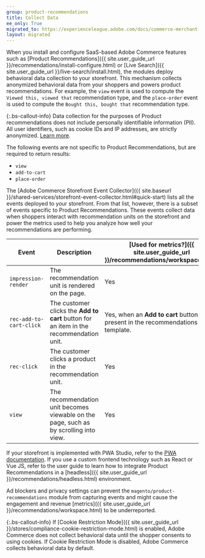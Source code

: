 ```yaml
---
group: product-recommendations
title: Collect Data
ee_only: True
migrated_to: https://experienceleague.adobe.com/docs/commerce-merchant-services/product-recommendations/developer/events.html
layout: migrated
---
```


When you install and configure SaaS-based Adobe Commerce features such as [Product Recommendations]({{ site.user_guide_url }}/recommendations/install-configure.html) or [Live Search]({{ site.user_guide_url }}/live-search/install.html), the modules deploy behavioral data collection to your storefront. This mechanism collects anonymized behavioral data from your shoppers and powers product recommendations. For example, the `view` event is used to compute the `Viewed this, viewed that` recommendation type, and the `place-order` event is used to compute the `Bought this, bought that` recommendation type.

{:.bs-callout-info}
Data collection for the purposes of Product recommendations does not include personally identifiable information (PII). All user identifiers, such as cookie IDs and IP addresses, are strictly anonymized. [Learn more](https://www.adobe.com/privacy/experience-cloud.html).

The following events are not specific to Product Recommendations, but are required to return results:

-  `view`
-  `add-to-cart`
-  `place-order`

The [Adobe Commerce Storefront Event Collector]({{ site.baseurl }}/shared-services/storefront-event-collector.html#quick-start) lists all the events deployed to your storefront. From that list, however, there is a subset of events specific to Product Recommendations. These events collect data when shoppers interact with recommendation units on the storefront and power the metrics used to help you analyze how well your recommendations are performing.

Event | Description | [Used for metrics?]({{ site.user_guide_url }}/recommendations/workspace.html)
--- | --- | ---
`impression-render` | The recommendation unit is rendered on the page. | Yes
`rec-add-to-cart-click` | The customer clicks the **Add to cart** button for an item in the recommendation unit. | Yes, when an **Add to cart** button is present in the recommendations template.
`rec-click` | The customer clicks a product in the recommendation unit. | Yes
`view` | The recommendation unit becomes viewable on the page, such as by scrolling into view. | Yes

If your storefront is implemented with PWA Studio, refer to the [PWA documentation](https://developer.adobe.com/commerce/pwa-studio/integrations/product-recommendations/). If you use a custom frontend technology such as React or Vue JS, refer to the user guide to learn how to integrate Product Recommendations in a [headless]({{ site.user_guide_url }}/recommendations/headless.html) environment.

Ad blockers and privacy settings can prevent the `magento/product-recommendations` module from capturing events and might cause the engagement and revenue [metrics]({{ site.user_guide_url }}/recommendations/workspace.html) to be underreported.

{:.bs-callout-info}
If [Cookie Restriction Mode]({{ site.user_guide_url }}/stores/compliance-cookie-restriction-mode.html) is enabled, Adobe Commerce does not collect behavioral data until the shopper consents to using cookies. If Cookie Restriction Mode is disabled, Adobe Commerce collects behavioral data by default.
